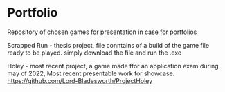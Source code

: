 # Portfolio
 
Repository of chosen games for presentation in case for portfolios

Scrapped Run - thesis project, file conntains of a build of the game file ready to be played. simply download the file and run the .exe

Holey - most recent project, a game made ffor an application exam during may of 2022, Most recent presentable work for showcase. https://github.com/Lord-Bladesworth/ProjectHoley
